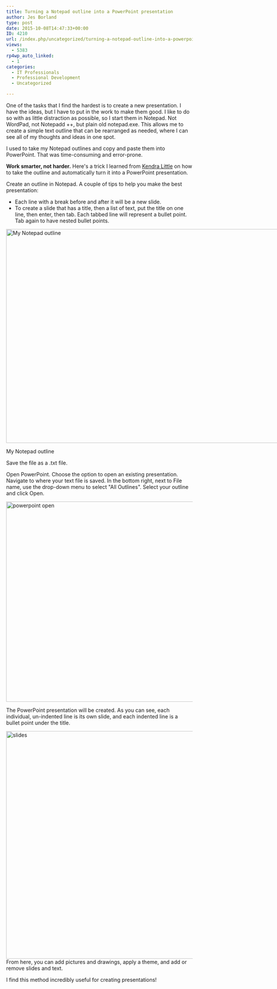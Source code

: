 ```yaml
---
title: Turning a Notepad outline into a PowerPoint presentation
author: Jes Borland
type: post
date: 2015-10-08T14:47:33+00:00
ID: 4210
url: /index.php/uncategorized/turning-a-notepad-outline-into-a-powerpoint-presentation/
views:
  - 5383
rp4wp_auto_linked:
  - 1
categories:
  - IT Professionals
  - Professional Development
  - Uncategorized

---
```

One of the tasks that I find the hardest is to create a new presentation. I have the ideas, but I have to put in the work to make them good. I like to do so with as little distraction as possible, so I start them in Notepad. Not WordPad, not Notepadd ++, but plain old notepad.exe. This allows me to create a simple text outline that can be rearranged as needed, where I can see all of my thoughts and ideas in one spot.

I used to take my Notepad outlines and copy and paste them into PowerPoint. That was time-consuming and error-prone.

**Work smarter, not harder.** Here's a trick I learned from <a href="http://www.brentozar.com/team/kendra-little/" target="_blank">Kendra Little</a> on how to take the outline and automatically turn it into a PowerPoint presentation.

Create an outline in Notepad. A couple of tips to help you make the best presentation:

  * Each line with a break before and after it will be a new slide.
  * To create a slide that has a title, then a list of text, put the title on one line, then enter, then tab. Each tabbed line will represent a bullet point. Tab again to have nested bullet points.

<div id="attachment_4211" style="width: 784px" class="wp-caption aligncenter">
  <a href="https://lessthandot.z19.web.core.windows.net/wp-content/uploads/2015/10/notepad-outline.png"><img class="size-full wp-image-4211" src="https://lessthandot.z19.web.core.windows.net/wp-content/uploads/2015/10/notepad-outline.png" alt="My Notepad outline" width="774" height="577" srcset="https://lessthandot.z19.web.core.windows.net/wp-content/uploads/2015/10/notepad-outline.png 774w, https://lessthandot.z19.web.core.windows.net/wp-content/uploads/2015/10/notepad-outline-300x223.png 300w" sizes="(max-width: 774px) 100vw, 774px" /></a>
  
  <p class="wp-caption-text">
    My Notepad outline
  </p>
</div>

Save the file as a .txt file.

Open PowerPoint. Choose the option to open an existing presentation. Navigate to where your text file is saved. In the bottom right, next to File name, use the drop-down menu to select "All Outlines". Select your outline and click Open.

[<img class="aligncenter size-full wp-image-4212" src="https://lessthandot.z19.web.core.windows.net/wp-content/uploads/2015/10/powerpoint-open.png" alt="powerpoint open" width="957" height="540" srcset="https://lessthandot.z19.web.core.windows.net/wp-content/uploads/2015/10/powerpoint-open.png 957w, https://lessthandot.z19.web.core.windows.net/wp-content/uploads/2015/10/powerpoint-open-300x169.png 300w" sizes="(max-width: 957px) 100vw, 957px" />][1]

The PowerPoint presentation will be created. As you can see, each individual, un-indented line is its own slide, and each indented line is a bullet point under the title.

[<img class="aligncenter size-full wp-image-4213" src="https://lessthandot.z19.web.core.windows.net/wp-content/uploads/2015/10/slides.png" alt="slides" width="1359" height="614" srcset="https://lessthandot.z19.web.core.windows.net/wp-content/uploads/2015/10/slides.png 1359w, https://lessthandot.z19.web.core.windows.net/wp-content/uploads/2015/10/slides-300x135.png 300w, https://lessthandot.z19.web.core.windows.net/wp-content/uploads/2015/10/slides-1024x462.png 1024w" sizes="(max-width: 1359px) 100vw, 1359px" />][2]From here, you can add pictures and drawings, apply a theme, and add or remove slides and text.

I find this method incredibly useful for creating presentations!

&nbsp;

 [1]: https://lessthandot.z19.web.core.windows.net/wp-content/uploads/2015/10/powerpoint-open.png
 [2]: https://lessthandot.z19.web.core.windows.net/wp-content/uploads/2015/10/slides.png